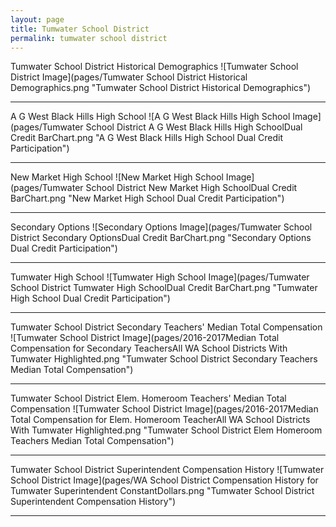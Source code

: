 ```yaml
---
layout: page
title: Tumwater School District
permalink: tumwater school district
---
```



Tumwater School District Historical Demographics
![Tumwater School District Image](pages/Tumwater School District Historical Demographics.png "Tumwater School District Historical Demographics")

___

A G West Black Hills High School
![A G West Black Hills High School Image](pages/Tumwater School District A G West Black Hills High SchoolDual Credit BarChart.png "A G West Black Hills High School Dual Credit Participation")

___

New Market High School
![New Market High School Image](pages/Tumwater School District New Market High SchoolDual Credit BarChart.png "New Market High School Dual Credit Participation")

___

Secondary Options
![Secondary Options Image](pages/Tumwater School District Secondary OptionsDual Credit BarChart.png "Secondary Options Dual Credit Participation")

___

Tumwater High School
![Tumwater High School Image](pages/Tumwater School District Tumwater High SchoolDual Credit BarChart.png "Tumwater High School Dual Credit Participation")

___

Tumwater School District Secondary Teachers' Median Total Compensation
![Tumwater School District Image](pages/2016-2017Median Total Compensation for Secondary TeachersAll WA School Districts With Tumwater Highlighted.png "Tumwater School District Secondary Teachers Median Total Compensation")

___

Tumwater School District Elem. Homeroom Teachers' Median Total Compensation
![Tumwater School District Image](pages/2016-2017Median Total Compensation for Elem. Homeroom TeacherAll WA School Districts With Tumwater Highlighted.png "Tumwater School District Elem Homeroom Teachers Median Total Compensation")

___

Tumwater School District Superintendent Compensation History
![Tumwater School District Image](pages/WA School District Compensation History for Tumwater Superintendent ConstantDollars.png "Tumwater School District Superintendent Compensation History")

___

